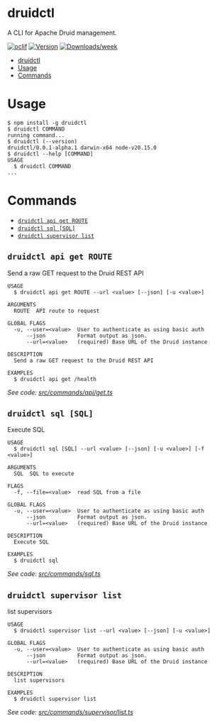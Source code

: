 # druidctl

A CLI for Apache Druid management.

[![oclif](https://img.shields.io/badge/cli-oclif-brightgreen.svg)](https://oclif.io)
[![Version](https://img.shields.io/npm/v/druidctl.svg)](https://npmjs.org/package/druidctl)
[![Downloads/week](https://img.shields.io/npm/dw/druidctl.svg)](https://npmjs.org/package/druidctl)

<!-- toc -->

- [druidctl](#druidctl)
- [Usage](#usage)
- [Commands](#commands)
<!-- tocstop -->

# Usage

<!-- usage -->

```sh-session
$ npm install -g druidctl
$ druidctl COMMAND
running command...
$ druidctl (--version)
druidctl/0.0.1-alpha.1 darwin-x64 node-v20.15.0
$ druidctl --help [COMMAND]
USAGE
  $ druidctl COMMAND
...
```

<!-- usagestop -->

# Commands

<!-- commands -->

- [`druidctl api get ROUTE`](#druidctl-api-get-route)
- [`druidctl sql [SQL]`](#druidctl-sql-sql)
- [`druidctl supervisor list`](#druidctl-supervisor-list)

## `druidctl api get ROUTE`

Send a raw GET request to the Druid REST API

```
USAGE
  $ druidctl api get ROUTE --url <value> [--json] [-u <value>]

ARGUMENTS
  ROUTE  API route to request

GLOBAL FLAGS
  -u, --user=<value>  User to authenticate as using basic auth
      --json          Format output as json.
      --url=<value>   (required) Base URL of the Druid instance

DESCRIPTION
  Send a raw GET request to the Druid REST API

EXAMPLES
  $ druidctl api get /health
```

_See code: [src/commands/api/get.ts](https://github.com/Fryuni/druidctl/blob/v0.0.1-alpha.1/src/commands/api/get.ts)_

## `druidctl sql [SQL]`

Execute SQL

```
USAGE
  $ druidctl sql [SQL] --url <value> [--json] [-u <value>] [-f <value>]

ARGUMENTS
  SQL  SQL to execute

FLAGS
  -f, --file=<value>  read SQL from a file

GLOBAL FLAGS
  -u, --user=<value>  User to authenticate as using basic auth
      --json          Format output as json.
      --url=<value>   (required) Base URL of the Druid instance

DESCRIPTION
  Execute SQL

EXAMPLES
  $ druidctl sql
```

_See code: [src/commands/sql.ts](https://github.com/Fryuni/druidctl/blob/v0.0.1-alpha.1/src/commands/sql.ts)_

## `druidctl supervisor list`

list supervisors

```
USAGE
  $ druidctl supervisor list --url <value> [--json] [-u <value>]

GLOBAL FLAGS
  -u, --user=<value>  User to authenticate as using basic auth
      --json          Format output as json.
      --url=<value>   (required) Base URL of the Druid instance

DESCRIPTION
  list supervisors

EXAMPLES
  $ druidctl supervisor list
```

_See code: [src/commands/supervisor/list.ts](https://github.com/Fryuni/druidctl/blob/v0.0.1-alpha.1/src/commands/supervisor/list.ts)_

<!-- commandsstop -->
